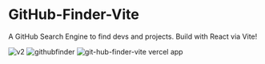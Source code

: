 # GitHub-Finder-Vite
A GitHub Search Engine to find devs and projects.
Build with React via Vite!

![v2](https://user-images.githubusercontent.com/80214475/204946149-24faae48-0bbd-4d63-bf24-9197fc166af1.png)
![githubfinder](https://user-images.githubusercontent.com/80214475/204946162-0a5450e0-7e56-4db6-b2cf-e68b57b3d4d9.png)
![git-hub-finder-vite vercel app](https://user-images.githubusercontent.com/80214475/233801643-a58e239f-abbe-4698-93ff-1db0da6e16d2.png)
